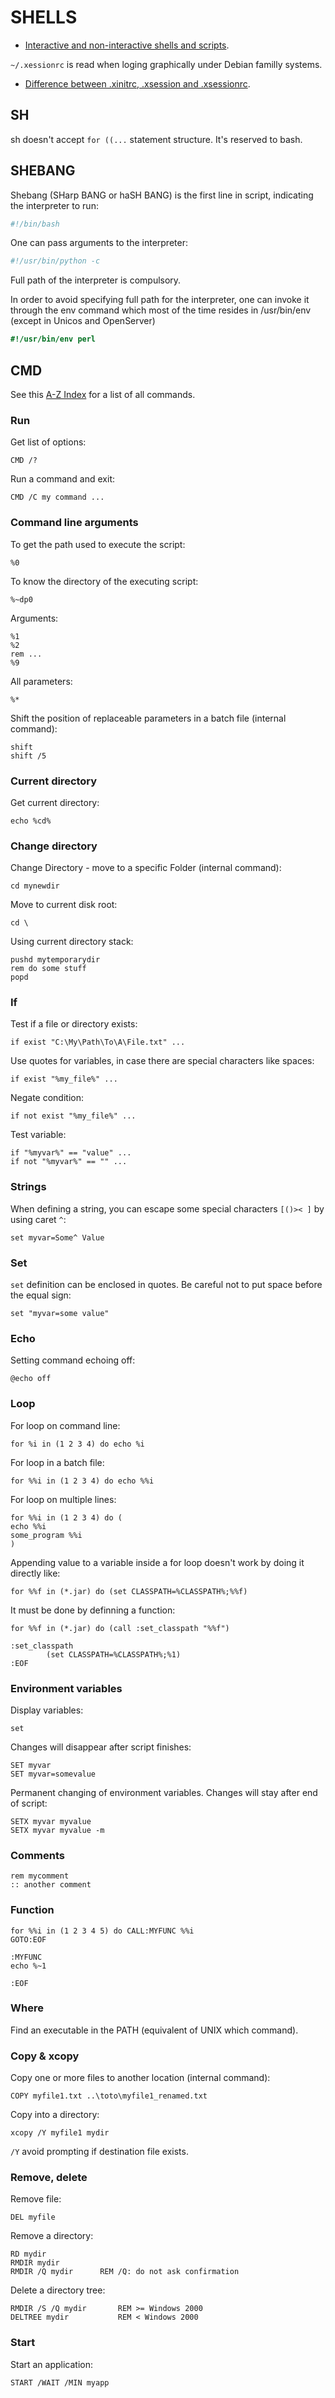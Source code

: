 SHELLS
======

 * [Interactive and non-interactive shells and scripts](http://www.tldp.org/LDP/abs/html/intandnonint.html).

`~/.xessionrc` is read when loging graphically under Debian familly systems.
 * [Difference between .xinitrc, .xsession and .xsessionrc](https://unix.stackexchange.com/questions/281858/difference-between-xinitrc-xsession-and-xsessionrc).

## SH

sh doesn't accept `for ((...` statement structure. It's reserved to bash.

## SHEBANG

Shebang (SHarp BANG or haSH BANG) is the first line in script, indicating the interpreter to run:
```bash
#!/bin/bash
```

One can pass arguments to the interpreter:
```python
#!/usr/bin/python -c
```

Full path of the interpreter is compulsory.

In order to avoid specifying full path for the interpreter, one can invoke it through the env command which most of the time resides in /usr/bin/env (except in Unicos and OpenServer)
```perl
#!/usr/bin/env perl
```

## CMD

See this [A-Z Index](http://ss64.com/nt/) for a list of all commands.

### Run

Get list of options:
```dosbatch
CMD /?
```

Run a command and exit:
```dosbatch
CMD /C my command ...
```

### Command line arguments

To get the path used to execute the script:
```dosbatch
%0
```

To know the directory of the executing script:
```dosbatch
%~dp0
```

Arguments:
```dosbatch
%1
%2
rem ...
%9
```

All parameters:
```dosbatch
%*
```

Shift the position of replaceable parameters in a batch file (internal command):
```dosbatch
shift
shift /5
```

### Current directory

Get current directory:
```dosbatch
echo %cd%
```

### Change directory

Change Directory - move to a specific Folder (internal command):
```dosbatch
cd mynewdir
```

Move to current disk root:
```dosbatch
cd \
```

Using current directory stack:
```dosbatch
pushd mytemporarydir
rem do some stuff
popd
```

### If

Test if a file or directory exists:
```dosbatch
if exist "C:\My\Path\To\A\File.txt" ...
```

Use quotes for variables, in case there are special characters like spaces:
```dosbatch
if exist "%my_file%" ...
```

Negate condition:
```dosbatch
if not exist "%my_file%" ...
```

Test variable:
```dosbatch
if "%myvar%" == "value" ...
if not "%myvar%" == "" ...
```

### Strings

When defining a string, you can escape some special characters `[()>< ]` by using caret `^`:
```dosbatch
set myvar=Some^ Value
```

### Set

`set` definition can be enclosed in quotes.
Be careful not to put space before the equal sign:
```dosbatch
set "myvar=some value"
```

### Echo

Setting command echoing off:
```dosbatch
@echo off
```

### Loop

For loop on command line:
```dosbatch
for %i in (1 2 3 4) do echo %i
```

For loop in a batch file:
```dosbatch
for %%i in (1 2 3 4) do echo %%i
```

For loop on multiple lines:
```dosbatch
for %%i in (1 2 3 4) do (
echo %%i
some_program %%i
)
```

Appending value to a variable inside a for loop doesn't work by doing it directly like:
```dosbatch
for %%f in (*.jar) do (set CLASSPATH=%CLASSPATH%;%%f)
```
It must be done by definning a function:
```dosbatch
for %%f in (*.jar) do (call :set_classpath "%%f")

:set_classpath
        (set CLASSPATH=%CLASSPATH%;%1)
:EOF
```

### Environment variables

Display variables:
```dosbatch
set
```

Changes will disappear after script finishes:
```dosbatch
SET myvar
SET myvar=somevalue
```

Permanent changing of environment variables. Changes will stay after end of script:
```dosbatch
SETX myvar myvalue
SETX myvar myvalue -m
```

### Comments

```dosbatch
rem mycomment
:: another comment
```

### Function

```dosbatch
for %%i in (1 2 3 4 5) do CALL:MYFUNC %%i
GOTO:EOF

:MYFUNC
echo %~1

:EOF
```

### Where

Find an executable in the PATH (equivalent of UNIX which command).

### Copy & xcopy

Copy one or more files to another location (internal command):
```dosbatch
COPY myfile1.txt ..\toto\myfile1_renamed.txt
```

Copy into a directory:
```dosbatch
xcopy /Y myfile1 mydir
```
`/Y` avoid prompting if destination file exists.

### Remove, delete

Remove file:
```dosbatch
DEL myfile
```

Remove a directory:
```dosbatch
RD mydir
RMDIR mydir
RMDIR /Q mydir		REM /Q: do not ask confirmation
```

Delete a directory tree:
```dosbatch
RMDIR /S /Q mydir		REM >= Windows 2000
DELTREE mydir			REM < Windows 2000
```

### Start

Start an application:
```dosbatch
START /WAIT /MIN myapp
```
